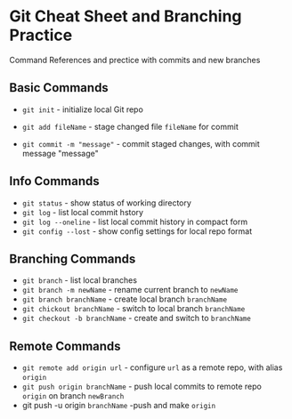  # Git Cheat Sheet and Branching Practice


Command References and prectice with commits and new branches



 ## Basic Commands
 * `git init` - initialize local Git repo
 * `git add fileName` - stage changed file `fileName`
 for commit



 * `git commit -m "message"` - commit staged changes, with commit message "message"
## Info Commands
 * `git status` - show status of working directory
 * `git log` - list local commit hstory
 * `git log --oneline` - list local commit history in compact form
 * `git config --lost` - show config settings for local repo format

 ## Branching Commands
 * `git branch` - list local branches
 * `git branch -m newName` - rename current branch to `newName`
 * `git branch branchName` - create local branch `branchName`
 * `git chickout branchName` - switch to local branch `branchName`
 * `git checkout -b branchName` - create and switch to `branchName`

 ## Remote Commands
 * `git remote add origin url` - configure `url` as a remote repo, with alias `origin`
 * `git push origin branchName` - push local commits to remote repo ` origin` on branch `newBranch`
 * git push -u origin `branchName` -push and make `origin`